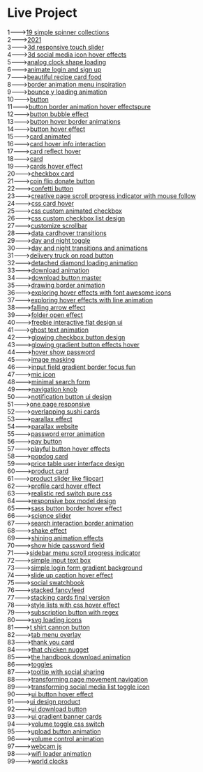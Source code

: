 <h1>Live Project</h1>
1---><a href="https://hawanbeats.github.io/html-css-js/19%20simple%20spinner%20collections/">19 simple spinner collections</a>
<br>
2---><a href="https://hawanbeats.github.io/html-css-js/2021/">2021</a>
<br>
3---><a href="https://hawanbeats.github.io/html-css-js/3d%20responsive%20touch%20slider/">3d responsive touch slider</a>
<br>
4---><a href="https://hawanbeats.github.io/html-css-js/3d%20social%20media%20icon%20hover%20effects/">3d social media icon hover effects</a>
<br>
5---><a href="https://hawanbeats.github.io/html-css-js/analog%20clock%20shape%20loading/">analog clock shape loading</a>
<br>
6---><a href="https://hawanbeats.github.io/html-css-js/animate%20login%20and%20sign%20up/">animate login and sign up</a>
<br>
7---><a href="https://hawanbeats.github.io/html-css-js/beatiful%20recipe%20card%20food/">beautiful recipe card food</a>
<br>
8---><a href="https://hawanbeats.github.io/html-css-js/border%20animation%20menu%20inspiration/">border animation menu inspiration</a>
<br>
9---><a href="https://hawanbeats.github.io/html-css-js/bounce%20y%20loading%20animation/">bounce y loading animation</a>
<br>
10---><a href="https://hawanbeats.github.io/html-css-js/button/">button</a>
<br>
11---><a href="https://hawanbeats.github.io/html-css-js/button%20border%20animation%20on%20hover%20effectspure/">button border animation hover effectspure</a>
<br>
12---><a href="https://hawanbeats.github.io/html-css-js/button%20bubble%20effect/">button bubble effect</a>
<br>
13---><a href="https://hawanbeats.github.io/html-css-js/button%20hover%20border%20animations/">button hover border animations</a>
<br>
14---><a href="https://hawanbeats.github.io/html-css-js/button%20hover%20effect/">button hover effect</a>
<br>
15---><a href="https://hawanbeats.github.io/html-css-js/card%20animated/">card animated</a>
<br>
16---><a href="https://hawanbeats.github.io/html-css-js/card%20hover%20info%20interaction/">card hover info interaction</a>
<br>
17---><a href="https://hawanbeats.github.io/html-css-js/card%20reflect%20hover/">card reflect hover</a>
<br>
18---><a href="https://hawanbeats.github.io/html-css-js/card/">card</a>
<br>
19---><a href="https://hawanbeats.github.io/html-css-js/cards%20hover%20effect/">cards hover effect</a>
<br>
20---><a href="https://hawanbeats.github.io/html-css-js/checkbox%20card/">checkbox card</a>
<br>
21---><a href="https://hawanbeats.github.io/html-css-js/coin%20flip%20donate%20button/">coin flip donate button</a>
<br>
22---><a href="https://hawanbeats.github.io/html-css-js/confetti%20button/">confetti button</a>
<br>
23---><a href="https://hawanbeats.github.io/html-css-js/creative%20page%20scroll%20progress%20indicator%20with%20mouse%20follow/">creative page scroll progress indicator with mouse follow</a>
<br>
24---><a href="https://hawanbeats.github.io/html-css-js/css%20card%20hover/">css card hover</a>
<br>
25---><a href="https://hawanbeats.github.io/html-css-js/css%20custom%20animated%20checkbox/">css custom animated checkbox</a>
<br>
26---><a href="https://hawanbeats.github.io/html-css-js/css%20custom%20checkbox%20list%20design/">css custom checkbox list design</a>
<br>
27---><a href="https://hawanbeats.github.io/html-css-js/customize%20scrollbar/">customize scrollbar</a>
<br>
28---><a href="https://hawanbeats.github.io/html-css-js/data%20cardhover%20transitions/">data cardhover transitions</a>
<br>
29---><a href="https://hawanbeats.github.io/html-css-js/day%20and%20night%20toggle/">day and night toggle</a>
<br>
30---><a href="https://hawanbeats.github.io/html-css-js/day%20and%20night%20transitions%20and%20animations/">day and night transitions and animations</a>
<br>
31---><a href="https://hawanbeats.github.io/html-css-js/delivery%20truck%20on%20road%20button/">delivery truck on road button</a>
<br>
32---><a href="https://hawanbeats.github.io/html-css-js/detached%20diamond%20loading%20animation/">detached diamond loading animation</a>
<br>
33---><a href="https://hawanbeats.github.io/html-css-js/download%20animation/">download animation</a>
<br>
34---><a href="https://hawanbeats.github.io/html-css-js/download-button-master/">download button master</a>
<br>
35---><a href="https://hawanbeats.github.io/html-css-js/drawing%20border%20animation/">drawing border animation</a>
<br>
36---><a href="https://hawanbeats.github.io/html-css-js/exploring%20hover%20effects%20with%20font%20awesome%20icons/">exploring hover effects with font awesome icons</a>
<br>
37---><a href="https://hawanbeats.github.io/html-css-js/exploring%20hover%20effects%20with%20line%20animation/">exploring hover effects with line animation</a>
<br>
38---><a href="https://hawanbeats.github.io/html-css-js/falling%20arrow%20effect/">falling arrow effect</a>
<br>
39---><a href="https://hawanbeats.github.io/html-css-js/folder%20open%20effect/">folder open effect</a>
<br>
40---><a href="https://hawanbeats.github.io/html-css-js/freebie%20interactive%20flat%20design%20ui/">freebie interactive flat design ui</a>
<br>
41---><a href="https://hawanbeats.github.io/html-css-js/ghost%20text%20animation/">ghost text animation</a>
<br>
42---><a href="https://hawanbeats.github.io/html-css-js/glowing%20checkbox%20button%20design/">glowing checkbox button design</a>
<br>
43---><a href="https://hawanbeats.github.io/html-css-js/glowing%20gradient%20button%20effects%20on%20hover/">glowing gradient button effects hover</a>
<br>
44---><a href="https://hawanbeats.github.io/html-css-js/hover%20show%20password/">hover show password</a>
<br>
45---><a href="https://hawanbeats.github.io/html-css-js/image%20masking/">image masking</a>
<br>
46---><a href="https://hawanbeats.github.io/html-css-js/input%20field%20gradient%20border%20focus%20fun/">input field gradient border focus fun</a>
<br>
47---><a href="https://hawanbeats.github.io/html-css-js/mic%20icon/">mic icon</a>
<br>
48---><a href="https://hawanbeats.github.io/html-css-js/minimal%20search%20form/">minimal search form</a>
<br>
49---><a href="https://hawanbeats.github.io/html-css-js/navigation%20knob/">navigation knob</a>
<br>
50---><a href="https://hawanbeats.github.io/html-css-js/notification%20button%20ui%20design/">notification button ui design</a>
<br>
51---><a href="https://hawanbeats.github.io/html-css-js/one%20page%20responsive/">one page responsive</a>
<br>
52---><a href="https://hawanbeats.github.io/html-css-js/overlapping%20sushi%20cards/">overlapping sushi cards</a>
<br>
53---><a href="https://hawanbeats.github.io/html-css-js/parallax%20effect/">parallax effect</a>
<br>
54---><a href="https://hawanbeats.github.io/html-css-js/parallax%20website/">parallax website</a>
<br>
55---><a href="https://hawanbeats.github.io/html-css-js/password%20error%20animation/">password error animation</a>
<br>
56---><a href="https://hawanbeats.github.io/html-css-js/pay%20button/">pay button</a>
<br>
57---><a href="https://hawanbeats.github.io/html-css-js/playful%20button%20hover%20effects/">playful button hover effects</a>
<br>
58---><a href="https://hawanbeats.github.io/html-css-js/popdog%20card/">popdog card</a>
<br>
59---><a href="https://hawanbeats.github.io/html-css-js/price%20table%20user%20interface%20design/">price table user interface design</a>
<br>
60---><a href="https://hawanbeats.github.io/html-css-js/product%20card/">product card</a>
<br>
61---><a href="https://hawanbeats.github.io/html-css-js/product%20slider%20like%20flipcart/">product slider like flipcart</a>
<br>
62---><a href="https://hawanbeats.github.io/html-css-js/profile%20card%20hover%20effect/">profile card hover effect</a>
<br>
63---><a href="https://hawanbeats.github.io/html-css-js/realistic%20red%20switch%20pure%20css/">realistic red switch pure css</a>
<br>
64---><a href="https://hawanbeats.github.io/html-css-js/responsive%20box%20model%20design/">responsive box model design</a>
<br>
65---><a href="https://hawanbeats.github.io/html-css-js/sass%20button%20border%20hover%20effect/">sass button border hover effect</a>
<br>
66---><a href="https://hawanbeats.github.io/html-css-js/science%20slider/">science slider</a>
<br>
67---><a href="https://hawanbeats.github.io/html-css-js/search%20interaction%20border%20animation/">search interaction border animation</a>
<br>
68---><a href="https://hawanbeats.github.io/html-css-js/shake%20effect/">shake effect</a>
<br>
69---><a href="https://hawanbeats.github.io/html-css-js/shining%20text%20animation%20effects/">shining animation effects</a>
<br>
70---><a href="https://hawanbeats.github.io/html-css-js/show%20hide%20password%20field/">show hide password field</a>
<br>
71---><a href="https://hawanbeats.github.io/html-css-js/sidebar%20menu%20scroll%20progress%20indicator/">sidebar menu scroll progress indicator</a>
<br>
72---><a href="https://hawanbeats.github.io/html-css-js/simple%20input%20text%20box/">simple input text box</a>
<br>
73---><a href="https://hawanbeats.github.io/html-css-js/simple%20login%20form%20gradient%20background/">simple login form gradient background</a>
<br>
74---><a href="https://hawanbeats.github.io/html-css-js/slide%20up%20caption%20hover%20effect/">slide up caption hover effect</a>
<br>
75---><a href="https://hawanbeats.github.io/html-css-js/social%20swatchbook/">social swatchbook</a>
<br>
76---><a href="https://hawanbeats.github.io/html-css-js/stacked%20fancyfeed/">stacked fancyfeed</a>
<br>
77---><a href="https://hawanbeats.github.io/html-css-js/stacking%20cards%20final%20version/">stacking cards final version</a>
<br>
78---><a href="https://hawanbeats.github.io/html-css-js/style%20lists%20with%20css%20hover%20effect/">style lists with css hover effect</a>
<br> 
79---><a href="https://hawanbeats.github.io/html-css-js/subscription%20button%20with%20regex/">subscription button with regex</a>
<br>
80---><a href="https://hawanbeats.github.io/html-css-js/svg%20loading%20icons/">svg loading icons</a>
<br>
81---><a href="https://hawanbeats.github.io/html-css-js/t%20shirt%20cannon%20button/">t shirt cannon button</a>
<br>
82---><a href="https://hawanbeats.github.io/html-css-js/tab%20menu%20overlay/">tab menu overlay</a>
<br>
83---><a href="https://hawanbeats.github.io/html-css-js/thank%20you%20card/">thank you card</a>
<br>
84---><a href="https://hawanbeats.github.io/html-css-js/that%20chicken%20nugget/">that chicken nugget</a>
<br>
85---><a href="https://hawanbeats.github.io/html-css-js/the%20handbook%20download%20animation/">the handbook download animation</a>
<br>
86---><a href="https://hawanbeats.github.io/html-css-js/toggles/">toggles</a>
<br>
87---><a href="https://hawanbeats.github.io/html-css-js/tooltip%20with%20social%20sharing/">tooltip with social sharing</a>
<br>
88---><a href="https://hawanbeats.github.io/html-css-js/transforming%20page%20movement%20navigation/">transforming page movement navigation</a>
<br>
89---><a href="https://hawanbeats.github.io/html-css-js/transforming%20social%20media%20list%20toggle%20icon/">transforming social media list toggle icon</a>
<br>
90---><a href="https://hawanbeats.github.io/html-css-js/ui%20button%20hover%20effect/">ui button hover effect</a>
<br>
91---><a href="https://hawanbeats.github.io/html-css-js/ui%20design%20product/">ui design product</a>
<br>
92---><a href="https://hawanbeats.github.io/html-css-js/ui%20download%20button/">ui download button</a>
<br>
93---><a href="https://hawanbeats.github.io/html-css-js/ui%20gradient%20banner%20cards/">ui gradient banner cards</a>
<br>
94---><a href="https://hawanbeats.github.io/html-css-js/volume%20toggle%20css%20switch/">volume toggle css switch</a>
<br>
95---><a href="https://hawanbeats.github.io/html-css-js/upload%20button%20animation/">upload button animation</a>
<br>
96---><a href="https://hawanbeats.github.io/html-css-js/volume%20control%20animation/">volume control animation</a>
<br>
97---><a href="https://hawanbeats.github.io/html-css-js/webcam%20js/">webcam js</a>
<br>
98---><a href="https://hawanbeats.github.io/html-css-js/wifi%20loader%20animation/">wifi loader animation</a>
<br>
99---><a href="https://hawanbeats.github.io/html-css-js/world%20clocks/">world clocks</a>
